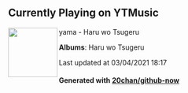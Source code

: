 ## Currently Playing on YTMusic

[<img align="left" width="100" src="https://lh3.googleusercontent.com/iLwZI8EsilzgkSTvfHJ9pvRcBUhrpeNhEe4SdR8WEuk5ZLbC467I9f3hxYOH4nvKxo2pZ2ZN-bBgCLNc">](https://music.youtube.com/watch?v=EwpKUV0ECvQ)

yama - Haru wo Tsugeru

**Albums**: Haru wo Tsugeru

Last updated at 03/04/2021 18:17

#### Generated with [20chan/github-now](https://github.com/20chan/github-now)


<!--
**20chan/20chan** is a ✨ _special_ ✨ repository because its `README.md` (this file) appears on your GitHub profile.

Here are some ideas to get you started:

- 🔭 I’m currently working on ...
- 🌱 I’m currently learning ...
- 👯 I’m looking to collaborate on ...
- 🤔 I’m looking for help with ...
- 💬 Ask me about ...
- 📫 How to reach me: ...
- 😄 Pronouns: ...
- ⚡ Fun fact: ...
-->
